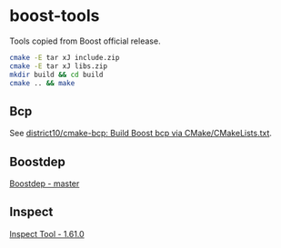 # boost-tools

Tools copied from Boost official release.

```bash
cmake -E tar xJ include.zip
cmake -E tar xJ libs.zip
mkdir build && cd build
cmake .. && make
```

## Bcp

See [district10/cmake-bcp: Build Boost bcp via CMake/CMakeLists.txt](https://github.com/district10/cmake-bcp).

## Boostdep

[Boostdep - master](http://www.boost.org/doc/libs/master/tools/boostdep/doc/html/)

## Inspect

[Inspect Tool - 1.61.0](http://www.boost.org/doc/libs/1_61_0/tools/inspect/index.html)

